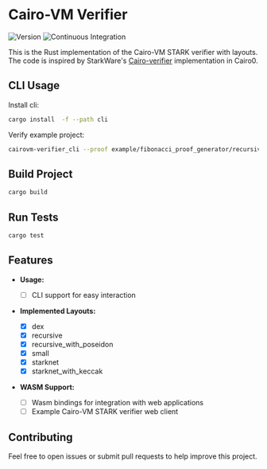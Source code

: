# Cairo-VM Verifier

![Version](https://img.shields.io/badge/v0.1.1-green?style=flat-square&logo=git&logoColor=white&label=version)
![Continuous Integration](https://img.shields.io/github/actions/workflow/status/iosis-tech/cairovm-verifier/ci.yml?style=flat-square&logo=githubactions&logoColor=white&label=Continuous%20Integration)

This is the Rust implementation of the Cairo-VM STARK verifier with layouts. The code is inspired by StarkWare's [Cairo-verifier](https://github.com/starkware-libs/cairo-lang) implementation in Cairo0.

## CLI Usage

Install cli:

```sh
cargo install  -f --path cli
```

Verify example project:

```sh
cairovm-verifier_cli --proof example/fibonacci_proof_generator/recursive/cairo0_example_proof.json
```

## Build Project

```sh
cargo build
```

## Run Tests

```sh
cargo test
```

## Features

- **Usage:**

  - [ ] CLI support for easy interaction

- **Implemented Layouts:**

  - [x] dex
  - [x] recursive
  - [x] recursive_with_poseidon
  - [x] small
  - [x] starknet
  - [x] starknet_with_keccak

- **WASM Support:**
  - [ ] Wasm bindings for integration with web applications
  - [ ] Example Cairo-VM STARK verifier web client

## Contributing

Feel free to open issues or submit pull requests to help improve this project.

